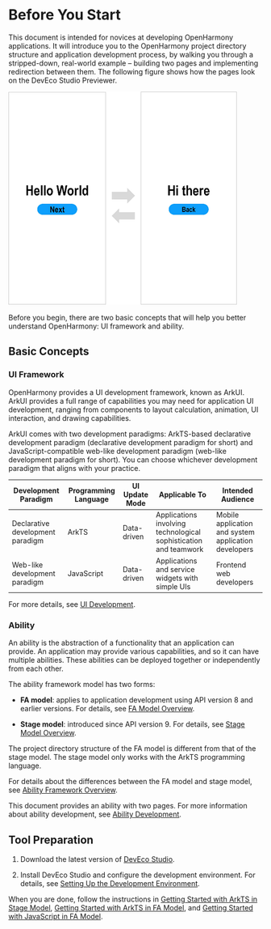 # Before You Start

This document is intended for novices at developing OpenHarmony applications. It will introduce you to the OpenHarmony project directory structure and application development process, by walking you through a stripped-down, real-world example – building two pages and implementing redirection between them. The following figure shows how the pages look on the DevEco Studio Previewer.


![en-us_image_0000001364254729](figures/en-us_image_0000001364254729.png)


Before you begin, there are two basic concepts that will help you better understand OpenHarmony: UI framework and ability.


## Basic Concepts


### UI Framework

OpenHarmony provides a UI development framework, known as ArkUI. ArkUI provides a full range of capabilities you may need for application UI development, ranging from components to layout calculation, animation, UI interaction, and drawing capabilities.

ArkUI comes with two development paradigms: ArkTS-based declarative development paradigm (declarative development paradigm for short) and JavaScript-compatible web-like development paradigm (web-like development paradigm for short). You can choose whichever development paradigm that aligns with your practice.

| **Development Paradigm**| **Programming Language**| **UI Update Mode**| **Applicable To**| **Intended Audience**|
| -------- | -------- | -------- | -------- | -------- |
| Declarative development paradigm| ArkTS| Data-driven| Applications involving technological sophistication and teamwork| Mobile application and system application developers|
| Web-like development paradigm| JavaScript| Data-driven| Applications and service widgets with simple UIs| Frontend web developers|

For more details, see [UI Development](../ui/arkui-overview.md).


### Ability

An ability is the abstraction of a functionality that an application can provide. An application may provide various capabilities, and so it can have multiple abilities. These abilities can be deployed together or independently from each other.

The ability framework model has two forms:

- **FA model**: applies to application development using API version 8 and earlier versions. For details, see [FA Model Overview](../ability/fa-brief.md).

- **Stage model**: introduced since API version 9. For details, see [Stage Model Overview](../ability/stage-brief.md).

The project directory structure of the FA model is different from that of the stage model. The stage model only works with the ArkTS programming language.

For details about the differences between the FA model and stage model, see [Ability Framework Overview](../ability/ability-brief.md).

This document provides an ability with two pages. For more information about ability development, see [Ability Development](../ability/ability-brief.md).


## Tool Preparation

1. Download the latest version of [DevEco Studio](https://developer.harmonyos.com/cn/develop/deveco-studio).

2. Install DevEco Studio and configure the development environment. For details, see [Setting Up the Development Environment](https://developer.harmonyos.com/en/docs/documentation/doc-guides/ohos-setting-up-environment-0000001263160443).

When you are done, follow the instructions in [Getting Started with ArkTS in Stage Model](start-with-ets-stage.md), [Getting Started with ArkTS in FA Model](start-with-ets-fa.md), and [Getting Started with JavaScript in FA Model](start-with-js-fa.md).
